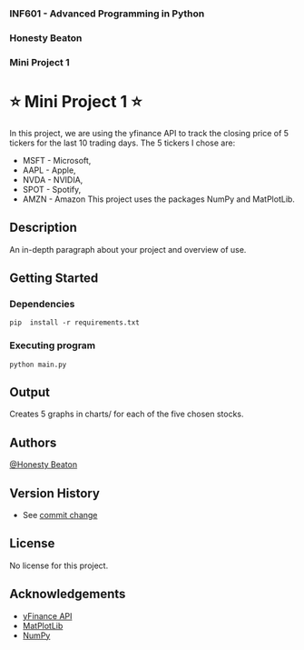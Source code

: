 ### INF601 - Advanced Programming in Python
### Honesty Beaton
### Mini Project 1


# ⭐ Mini Project 1 ⭐

In this project, we are using the yfinance API to track the closing price of 5 tickers for the last 10 trading days.
The 5 tickers I chose are: 
 * MSFT - Microsoft, 
 * AAPL - Apple, 
 * NVDA - NVIDIA, 
 * SPOT - Spotify, 
 * AMZN - Amazon
This project uses the packages NumPy and MatPlotLib.


## Description

An in-depth paragraph about your project and overview of use.

## Getting Started

### Dependencies
```
pip  install -r requirements.txt

```

### Executing program

```
python main.py
```

## Output

Creates 5 graphs in charts/ for each of the five chosen stocks.

## Authors

[@Honesty Beaton](https://github.com/Honesty-Beaton)


## Version History

* See [commit change]()

## License

No license for this project.

## Acknowledgements
* [yFinance API](https://pypi.org/project/yfinance/)
* [MatPlotLib](https://matplotlib.org/stable/tutorials/pyplot.html)
* [NumPy](https://numpy.org/doc/stable/user/whatisnumpy.html)
